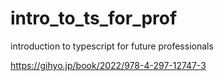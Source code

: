 # intro_to_ts_for_prof
introduction to typescript for future professionals

https://gihyo.jp/book/2022/978-4-297-12747-3
